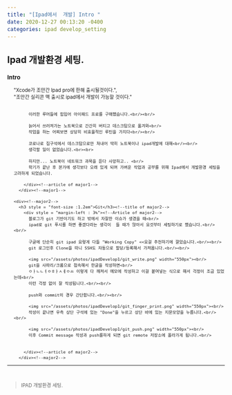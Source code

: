 ```yaml
---
title: "[Ipad에서  개발] Intro "
date: 2020-12-27 00:13:20 -0400
categories: ipad develop_setting
---
```

## Ipad 개발환경 세팅.

<div style = "font-size : 0.8em"><!--biggest-->
  <div><!--main-->
    <div><!--major1-->
      <h3 style = "font-size :1.2em">Intro</h3><!--title of major1-->
        <div style = "margin-left : 3%"><!--Article of major1-->
          "Xcode가 조만간 Ipad pro에 한해 출시될것이다.", <br/>
          "조만간 실리콘 맥 출시로 ipad에서 개발이 가능할 것이다."<br/><br/>
          
          이러한 루머들에 힘입어 아이패드 프로를 구매했습니다.<br/><br/>
          
          늙어서 쓰러져가는 노트북으로 간간히 버티고 데스크탑으로 옮겨와<br/>
          작업을 하는 어찌보면 상당히 비효율적인 루틴을 가지다<br/><br/>
          
          코로나로 집구석에서 데스크탑으로만 쳐내어 딱히 노트북이나 ipad개발에 대해<br/><br/>
          생각할 일이 없었습니다.<br><br>
          
          하지만... 노트북이 네트워크 과목을 듣다 사망하고.. <br/>
          학기가 끝난 후 본가에 생각보다 오래 있게 되며 가벼운 작업과 공부를 위해 Ipad에서 개발환경 세팅을 고려하게 되었습니다.

        </div><!--article of major1-->
      </div><!--major1-->
      
    <div><!--major2-->
      <h3 style = "font-size :1.2em">Git</h3><!--title of major2-->
        <div style = "margin-left : 3%"><!--Article of major2-->
          블로그가 git 기반이기도 하고 밖에서 자잘한 이슈가 생겼을 때<br/>
          ipad로 git 푸시를 하면 좋겠다라는 생각이  들 때가 많아서 요것부터 세팅하기로 했습니다.<br/><br/>
          
          구글에 단순히 git ipad 요렇게 다들 "Working Copy" <<요걸 추천하기에 깔았습니다.<br/><br/>
          git 로그인후 Clone을 따니 SSH도 자동으로 할당/등록해서 가져옵니다.<br/><br/>
          
          <img src="/assets/photos/ipadDevelop1/git_write.png" width="550px"><br/>
          git을 사파리/크롬으로 접속해서 한글을 작성하면<br/>
          ㅇㅏㄴㄴㅕㅇㅎㅏㅅㅔㅇㅛ 이렇게 다 깨져서 메모에 작성하고 이걸 붙여넣는 식으로 해서 걱정이 조금 있었는데<br/>
          이런 걱정 없이 잘 작성됩니다.<br/><br/>
          
          push와 commit의 경우 간단합니다.<br/><br/>
          
          <img src="/assets/photos/ipadDevelop1/git_finger_print.png" width="550px"><br/>
          작성이 끝나면 우측 상단 구석에 있는 "Done"을 누르고 상단 바에 있는 지문모양을 누릅니다.<br/><br/>
          
          <img src="/assets/photos/ipadDevelop1/git_push.png" width="550px"><br/>
          이후 Commit message 작성과 push를하게 되면 git remote 저장소에 올라가게 됩니다.<br/>
          
          
        </div><!--article of major2-->
      </div><!--major2-->
  </div><!--main-->
  <hr>
  <br>
  <div><!--<blockquote-->
    <blockquote>
      IPAD 개발환경 세팅.
    </blockquote>
  </div><!--<blockquote-->
</div><!--biggest-->
